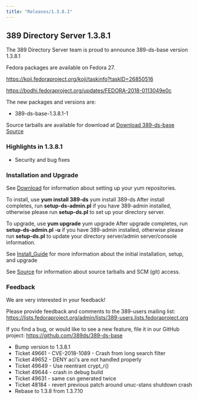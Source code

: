 ```yaml
---
title: "Releases/1.3.8.1"
---
```


389 Directory Server 1.3.8.1
-----------------------------

The 389 Directory Server team is proud to announce 389-ds-base version 1.3.8.1

Fedora packages are available on Fedora 27.

<https://koji.fedoraproject.org/koji/taskinfo?taskID=26850516>

<https://bodhi.fedoraproject.org/updates/FEDORA-2018-0113049e0c>

The new packages and versions are:

-   389-ds-base-1.3.8.1-1 

Source tarballs are available for download at [Download 389-ds-base Source](https://releases.pagure.org/389-ds-base/389-ds-base-1.3.8.1.tar.bz2)

### Highlights in 1.3.8.1

- Security and bug fixes

### Installation and Upgrade 
See [Download](../download.html) for information about setting up your yum repositories.

To install, use **yum install 389-ds** yum install 389-ds After install completes, run **setup-ds-admin.pl** if you have 389-admin installed, otherwise please run **setup-ds.pl** to set up your directory server.

To upgrade, use **yum upgrade** yum upgrade After upgrade completes, run **setup-ds-admin.pl -u** if you have 389-admin installed, otherwise please run **setup-ds.pl** to update your directory server/admin server/console information.

See [Install\_Guide](../legacy/install-guide.html) for more information about the initial installation, setup, and upgrade

See [Source](../development/source.html) for information about source tarballs and SCM (git) access.

### Feedback

We are very interested in your feedback!

Please provide feedback and comments to the 389-users mailing list: <https://lists.fedoraproject.org/admin/lists/389-users.lists.fedoraproject.org>

If you find a bug, or would like to see a new feature, file it in our GitHub project: <https://github.com/389ds/389-ds-base>

- Bump version to 1.3.8.1
- Ticket 49661 - CVE-2018-1089 - Crash from long search filter
- Ticket 49652 - DENY aci's are not handled properly
- Ticket 49649 - Use reentrant crypt_r()
- Ticket 49644 - crash in debug build
- Ticket 49631 - same csn generated twice
- Ticket 48184 - revert previous patch around unuc-stans shutdown crash
- Rebase to 1.3.8 from 1.3.7.10

